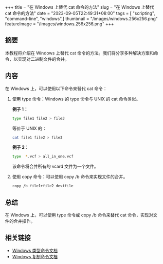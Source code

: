 +++
title = "在 Windows 上替代 cat 命令的方法"
slug = "在 Windows 上替代 cat 命令的方法"
date = "2023-09-05T22:49:31+08:00"
tags = [ "scripting", "command-line", "windows",]
thumbnail = "/images/windows.256x256.png"
featureImage = "/images/windows.256x256.png"
+++


## 摘要
本教程将介绍在 Windows 上替代 cat 命令的方法。我们将分享多种解决方案和命令，以实现对二进制文件的合并。

## 内容
在 Windows 上，可以使用以下命令来替代 cat 命令：

1. 使用 type 命令：Windows 的 type 命令与 UNIX 的 cat 命令类似。

   **例子 1：**

   ```bash
   type file1 file2 > file3
   ```

   等价于 UNIX 的：

   ```bash
   cat file1 file2 > file3
   ```

   **例子 2：**

   ```bash
   type  *.vcf > all_in_one.vcf  
   ```

   该命令将合并所有的 vcard 文件为一个文件。

2. 使用 copy 命令：可以使用 copy /b 命令来实现文件的合并。

   ```bash
   copy /b file1+file2 destfile
   ```

## 总结
在 Windows 上，可以使用 type 命令或 copy /b 命令来替代 cat 命令，实现对文件的合并操作。

## 相关链接
- [Windows 类型命令文档](https://docs.microsoft.com/zh-cn/windows-server/administration/windows-commands/type)
- [Windows 复制命令文档](https://docs.microsoft.com/zh-cn/windows-server/administration/windows-commands/copy)


